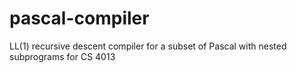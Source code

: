 # pascal-compiler
LL(1) recursive descent compiler for a subset of Pascal with nested subprograms for CS 4013

